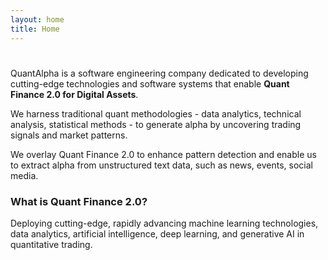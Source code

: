 ```yaml
---
layout: home
title: Home
---
```


<div class="hero-section">
  <h1 class="hero-title">
    <span id="typing-container">
      <span id="line1"></span>
      <span id="line2"></span>
      <span id="typing-cursor" class="cursor"></span>
    </span>
  </h1>

  <p>
    QuantAlpha is a software engineering company dedicated to developing cutting-edge technologies and software systems that enable <strong>Quant Finance 2.0 for Digital Assets</strong>.
  </p>

  <p>
    We harness traditional quant methodologies - data analytics, technical analysis, statistical methods - to generate alpha by uncovering trading signals and market patterns.
  </p>

  <p>
    We overlay Quant Finance 2.0 to enhance pattern detection and enable us to extract alpha from unstructured text data, such as news, events, social media.
  </p>

  <div class="latex-block">
    <h3>What is Quant Finance 2.0?</h3>
    <p>
      Deploying cutting-edge, rapidly advancing machine learning technologies, data analytics, artificial intelligence, deep learning, and generative AI in quantitative trading.
    </p>
  </div>
</div>

<script>
  document.addEventListener('DOMContentLoaded', () => {
    const line1 = document.getElementById('line1');
    const line2 = document.getElementById('line2');
    const cursor = document.getElementById('typing-cursor');
    line1.style.fontFamily = 'Courier New, monospace'; // Apply the font-family to line1

    const typeWriter = (text, element, i, cb) => {
      if (i < text.length) {
        element.innerHTML += text.charAt(i);
        i++;
        setTimeout(() => typeWriter(text, element, i, cb), 50);
      } else {
        cb();
      }
    };

    const startTyping = () => {
      typeWriter("Quant Finance 2.0 ", line1, 0, () => {
        line2.style.fontFamily = 'Courier New, monospace'; // Apply the font-family to line2
        cursor.style.animation = 'blinkCursor 1s step-end infinite';
        setTimeout(() => {
          typeWriter("for Digital Assets", line2, 0, () => {});
        }, 1000); // Adjust the delay based on your preference
      });
    };

    startTyping();
  });
</script>
